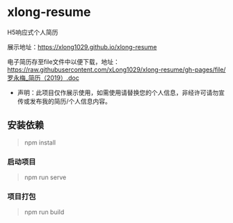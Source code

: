 # xlong-resume

H5响应式个人简历  

展示地址：https://xlong1029.github.io/xlong-resume

电子简历存至file文件中以便下载，地址：https://raw.githubusercontent.com/xLong1029/xlong-resume/gh-pages/file/罗永梅_简历（2019）.doc

* 声明：此项目仅作展示使用，如需使用请替换您的个人信息，非经许可请勿宣传或发布我的简历/个人信息内容。

## 安装依赖
> npm install

### 启动项目
> npm run serve

### 项目打包
> npm run build